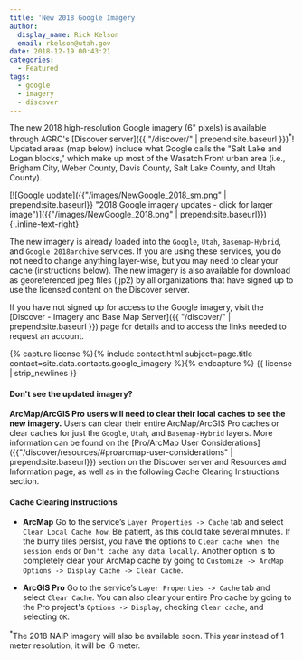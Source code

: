```yaml
---
title: 'New 2018 Google Imagery'
author:
  display_name: Rick Kelson
  email: rkelson@utah.gov
date: 2018-12-19 00:43:21
categories:
  - Featured
tags:
  - google
  - imagery
  - discover
---
```


The new 2018 high-resolution Google imagery (6" pixels) is available through AGRC's [Discover server]({{ "/discover/" | prepend:site.baseurl }})<sup>*</sup>! Updated areas (map below) include what Google calls the "Salt Lake and Logan blocks," which make up most of the Wasatch Front urban area (i.e., Brigham City, Weber County, Davis County, Salt Lake County, and Utah County).

[![Google update]({{"/images/NewGoogle_2018_sm.png" | prepend:site.baseurl}} "2018 Google imagery updates - click for larger image")]({{"/images/NewGoogle_2018.png" | prepend:site.baseurl}}){:.inline-text-right}

The new imagery is already loaded into the `Google`, `Utah`, `Basemap-Hybrid`, and `Google 2018archive` services. If you are using these services, you do not need to change anything layer-wise, but you may need to clear your cache (instructions below). The new imagery is also available for download as georeferenced jpeg files (.jp2) by all organizations that have signed up to use the licensed content on the Discover server.

If you have not signed up for access to the Google imagery, visit the [Discover - Imagery and Base Map Server]({{ "/discover/" | prepend:site.baseurl }}) page for details and to access the links needed to request an account.

{% capture license %}{% include contact.html subject=page.title contact=site.data.contacts.google_imagery %}{% endcapture %}
{{ license | strip_newlines }}

#### Don't see the updated imagery?

**ArcMap/ArcGIS Pro users will need to clear their local caches to see the new imagery.** Users can clear their entire ArcMap/ArcGIS Pro caches or clear caches for just the `Google`, `Utah`, and `Basemap-Hybrid` layers. More information can be found on the [Pro/ArcMap User Considerations]({{"/discover/resources/#proarcmap-user-considerations" | prepend:site.baseurl}}) section on the Discover server and Resources and Information page, as well as in the following Cache Clearing Instructions section.

#### Cache Clearing Instructions

- **ArcMap** Go to the service’s `Layer Properties -> Cache` tab and select `Clear Local Cache Now`. Be patient, as this could take several minutes. If the blurry tiles persist, you have the options to `Clear cache when the session ends` or `Don't cache any data locally`. Another option is to completely clear your ArcMap cache by going to `Customize -> ArcMap Options -> Display Cache -> Clear Cache`.

- **ArcGIS Pro** Go to the service’s `Layer Properties -> Cache` tab and select `Clear Cache`. You can also clear your entire Pro cache by going to the Pro project's `Options -> Display`, checking `Clear cache`, and selecting `OK`.

<sup>*</sup>The 2018 NAIP imagery will also be available soon. This year instead of 1 meter resolution, it will be .6 meter.
